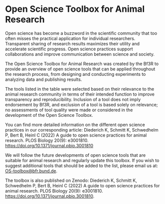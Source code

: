 # Open Science Toolbox for Animal Research

Open science has become a buzzword in the scientific community that too often misses the practical application for individual researchers. Transparent sharing of research results maximizes their utility and accelerate scientific progress. Open science practices support collaborations and improve communication between science and society.

The Open Science Toolbox for Animal Research was created by the Bf3R to provide an overview of open science tools that can be applied throughout the research process, from designing and conducting experiments to analyzing data and publishing results.

The tools listed in the table were selected based on their relevance to the animal research community in terms of their intended function to improve transparency and reproducibility. Inclusion of a tool does not imply endorsement by Bf3R, and exclusion of a tool is based solely on relevance; no assessments of tool quality were made or considered in the development of the Open Science Toolbox.

You can find more detailed information on the different open science practices in our corresponding article:
Diederich K, Schmitt K, Schwedhelm P, Bert B, Heinl C (2022) A guide to open science practices for animal research. PLOS Biology 20(9): e3001810. https://doi.org/10.1371/journal.pbio.3001810

We will follow the future developments of open science tools that are suitable for animal research and regularly update this toolbox. If you wish to suggest additional tools that should be added to the list, please email us at: OS-toolbox@bfr.bund.de.

The toolbox is also published on Zenodo: Diederich K, Schmitt K, Schwedhelm P, Bert B, Heinl C (2022) A guide to open science practices for animal research. PLOS Biology 20(9): e3001810. https://doi.org/10.1371/journal.pbio.3001810.
